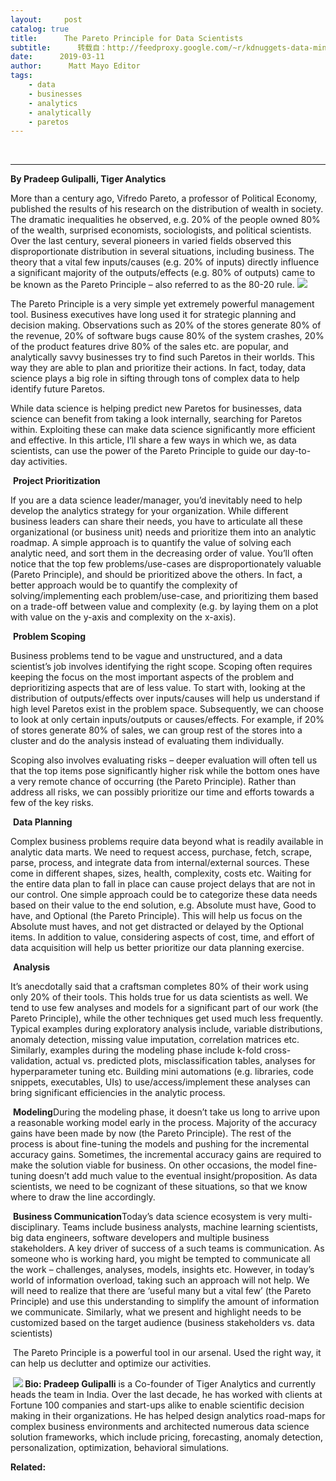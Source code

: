 ```yaml
---
layout:     post
catalog: true
title:      The Pareto Principle for Data Scientists
subtitle:      转载自：http://feedproxy.google.com/~r/kdnuggets-data-mining-analytics/~3/EWOcWSqr1Yg/pareto-principle-data-scientists.html
date:      2019-03-11
author:      Matt Mayo Editor
tags:
    - data
    - businesses
    - analytics
    - analytically
    - paretos
---
```



  
 





---

**By Pradeep Gulipalli, Tiger Analytics**

More than a century ago, Vifredo Pareto, a professor of Political Economy, published the results of his research on the distribution of wealth in society. The dramatic inequalities he observed, e.g. 20% of the people owned 80% of the wealth, surprised economists, sociologists, and political scientists. Over the last century, several pioneers in varied fields observed this disproportionate distribution in several situations, including business. The theory that a vital few inputs/causes (e.g. 20% of inputs) directly influence a significant majority of the outputs/effects (e.g. 80% of outputs) came to be known as the Pareto Principle – also referred to as the 80-20 rule.
![](http://feedproxy.google.com/wp-content/uploads/pareto-principle.jpg)



The Pareto Principle is a very simple yet extremely powerful management tool. Business executives have long used it for strategic planning and decision making. Observations such as 20% of the stores generate 80% of the revenue, 20% of software bugs cause 80% of the system crashes, 20% of the product features drive 80% of the sales etc. are popular, and analytically savvy businesses try to find such Paretos in their worlds. This way they are able to plan and prioritize their actions. In fact, today, data science plays a big role in sifting through tons of complex data to help identify future Paretos.

While data science is helping predict new Paretos for businesses, data science can benefit from taking a look internally, searching for Paretos within. Exploiting these can make data science significantly more efficient and effective. In this article, I’ll share a few ways in which we, as data scientists, can use the power of the Pareto Principle to guide our day-to-day activities.

 **Project Prioritization**

If you are a data science leader/manager, you’d inevitably need to help develop the analytics strategy for your organization. While different business leaders can share their needs, you have to articulate all these organizational (or business unit) needs and prioritize them into an analytic roadmap. A simple approach is to quantify the value of solving each analytic need, and sort them in the decreasing order of value. You’ll often notice that the top few problems/use-cases are disproportionately valuable (Pareto Principle), and should be prioritized above the others. In fact, a better approach would be to quantify the complexity of solving/implementing each problem/use-case, and prioritizing them based on a trade-off between value and complexity (e.g. by laying them on a plot with value on the y-axis and complexity on the x-axis).

 **Problem Scoping**

Business problems tend to be vague and unstructured, and a data scientist’s job involves identifying the right scope. Scoping often requires keeping the focus on the most important aspects of the problem and deprioritizing aspects that are of less value. To start with, looking at the distribution of outputs/effects over inputs/causes will help us understand if high level Paretos exist in the problem space. Subsequently, we can choose to look at only certain inputs/outputs or causes/effects. For example, if 20% of stores generate 80% of sales, we can group rest of the stores into a cluster and do the analysis instead of evaluating them individually.

Scoping also involves evaluating risks – deeper evaluation will often tell us that the top items pose significantly higher risk while the bottom ones have a very remote chance of occurring (the Pareto Principle). Rather than address all risks, we can possibly prioritize our time and efforts towards a few of the key risks.

 **Data Planning**

Complex business problems require data beyond what is readily available in analytic data marts. We need to request access, purchase, fetch, scrape, parse, process, and integrate data from internal/external sources. These come in different shapes, sizes, health, complexity, costs etc. Waiting for the entire data plan to fall in place can cause project delays that are not in our control. One simple approach could be to categorize these data needs based on their value to the end solution, e.g. Absolute must have, Good to have, and Optional (the Pareto Principle). This will help us focus on the Absolute must haves, and not get distracted or delayed by the Optional items. In addition to value, considering aspects of cost, time, and effort of data acquisition will help us better prioritize our data planning exercise.

 **Analysis**

It’s anecdotally said that a craftsman completes 80% of their work using only 20% of their tools. This holds true for us data scientists as well. We tend to use few analyses and models for a significant part of our work (the Pareto Principle), while the other techniques get used much less frequently. Typical examples during exploratory analysis include, variable distributions, anomaly detection, missing value imputation, correlation matrices etc. Similarly, examples during the modeling phase include k-fold cross-validation, actual vs. predicted plots, misclassification tables, analyses for hyperparameter tuning etc. Building mini automations (e.g. libraries, code snippets, executables, UIs) to use/access/implement these analyses can bring significant efficiencies in the analytic process.

 **Modeling**During the modeling phase, it doesn’t take us long to arrive upon a reasonable working model early in the process. Majority of the accuracy gains have been made by now (the Pareto Principle). The rest of the process is about fine-tuning the models and pushing for the incremental accuracy gains. Sometimes, the incremental accuracy gains are required to make the solution viable for business. On other occasions, the model fine-tuning doesn’t add much value to the eventual insight/proposition. As data scientists, we need to be cognizant of these situations, so that we know where to draw the line accordingly.

 **Business Communication**Today’s data science ecosystem is very multi-disciplinary. Teams include business analysts, machine learning scientists, big data engineers, software developers and multiple business stakeholders. A key driver of success of a such teams is communication. As someone who is working hard, you might be tempted to communicate all the work – challenges, analyses, models, insights etc. However, in today’s world of information overload, taking such an approach will not help. We will need to realize that there are ‘useful many but a vital few’ (the Pareto Principle) and use this understanding to simplify the amount of information we communicate. Similarly, what we present and highlight needs to be customized based on the target audience (business stakeholders vs. data scientists)

 The Pareto Principle is a powerful tool in our arsenal. Used the right way, it can help us declutter and optimize our activities.

 **![](http://feedproxy.google.com/wp-content/uploads/pradeep-gulipalli.jpg)
Bio: Pradeep Gulipalli** is a Co-founder of Tiger Analytics and currently heads the team in India. Over the last decade, he has worked with clients at Fortune 100 companies and start-ups alike to enable scientific decision making in their organizations. He has helped design analytics road-maps for complex business environments and architected numerous data science solution frameworks, which include pricing, forecasting, anomaly detection, personalization, optimization, behavioral simulations.

**Related:**



 






